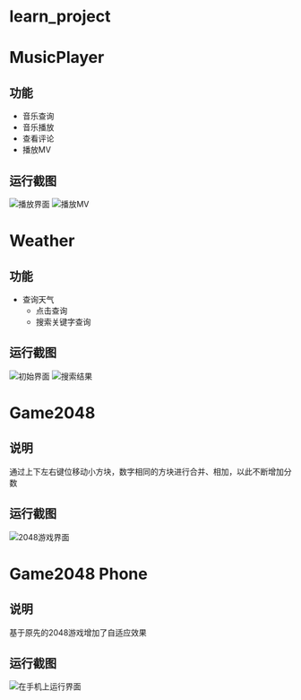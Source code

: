 # learn_project
# MusicPlayer
 ## 功能
 - 音乐查询
 - 音乐播放
 - 查看评论
 - 播放MV

## 运行截图
![播放界面](!%5Bmusicplayer_playing%5D%28https://user-images.githubusercontent.com/38740839/102056242-0ac10280-3e27-11eb-8a88-e63d4ea9d87c.png%29)
![播放MV](!%5Bmusicplayer_video%5D%28https://user-images.githubusercontent.com/38740839/102056251-0dbbf300-3e27-11eb-95f5-f28a5f00a7e5.png%29)

# Weather
## 功能

 - 查询天气
	 - 点击查询
	- 搜索关键字查询

## 运行截图
![初始界面](!%5Bweather_begin%5D%28https://user-images.githubusercontent.com/38740839/102056264-1280a700-3e27-11eb-8112-32e5dc56dc2f.png%29)
![搜索结果](!%5Bweather_search%5D%28https://user-images.githubusercontent.com/38740839/102056270-14e30100-3e27-11eb-843c-6b80f4355ed0.png%29)

# Game2048
## 说明
通过上下左右键位移动小方块，数字相同的方块进行合并、相加，以此不断增加分数
## 运行截图
![2048游戏界面](!%5B2048_playing%5D%28https://user-images.githubusercontent.com/38740839/102056276-17ddf180-3e27-11eb-831f-d409ab95a290.png%29)

# Game2048 Phone

## 说明
基于原先的2048游戏增加了自适应效果
## 运行截图
![在手机上运行界面](!%5B2048_phone%5D%28https://user-images.githubusercontent.com/38740839/102056282-1b717880-3e27-11eb-9478-d5bd454bec12.png%29)
